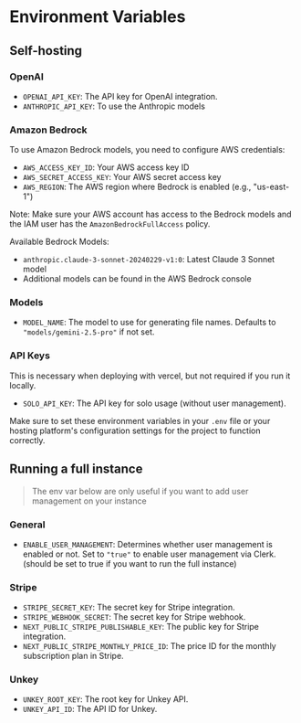 # Environment Variables


## Self-hosting

### OpenAI

- `OPENAI_API_KEY`: The API key for OpenAI integration.
- `ANTHROPIC_API_KEY`: To use the Anthropic models

### Amazon Bedrock

To use Amazon Bedrock models, you need to configure AWS credentials:

- `AWS_ACCESS_KEY_ID`: Your AWS access key ID
- `AWS_SECRET_ACCESS_KEY`: Your AWS secret access key
- `AWS_REGION`: The AWS region where Bedrock is enabled (e.g., "us-east-1")

Note: Make sure your AWS account has access to the Bedrock models and the IAM user has the `AmazonBedrockFullAccess` policy.

Available Bedrock Models:
- `anthropic.claude-3-sonnet-20240229-v1:0`: Latest Claude 3 Sonnet model
- Additional models can be found in the AWS Bedrock console

### Models

- `MODEL_NAME`: The model to use for generating file names. Defaults to `"models/gemini-2.5-pro"` if not set.

### API Keys
This is necessary when deploying with vercel, but not required if you run it locally.

- `SOLO_API_KEY`: The API key for solo usage (without user management). 

Make sure to set these environment variables in your `.env` file or your hosting platform's configuration settings for the project to function correctly.


## Running a full instance
> The env var below are only useful if you want to add user management on your instance

### General

- `ENABLE_USER_MANAGEMENT`: Determines whether user management is enabled or not. Set to `"true"` to enable user management via Clerk. (should be set to true if you want to run the full instance)

### Stripe

- `STRIPE_SECRET_KEY`: The secret key for Stripe integration.
- `STRIPE_WEBHOOK_SECRET`: The secret key for Stripe webhook.
- `NEXT_PUBLIC_STRIPE_PUBLISHABLE_KEY`: The public key for Stripe integration.
- `NEXT_PUBLIC_STRIPE_MONTHLY_PRICE_ID`: The price ID for the monthly subscription plan in Stripe.

### Unkey

- `UNKEY_ROOT_KEY`: The root key for Unkey API.
- `UNKEY_API_ID`: The API ID for Unkey.
